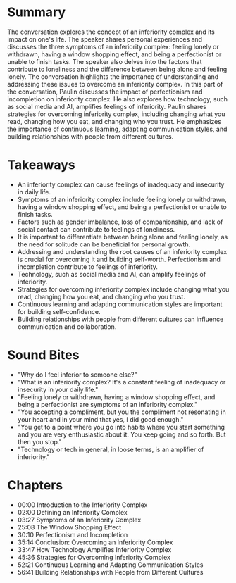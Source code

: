 # Summary
The conversation explores the concept of an inferiority complex and its impact on one's life. The speaker shares personal experiences and discusses the three symptoms of an inferiority complex: feeling lonely or withdrawn, having a window shopping effect, and being a perfectionist or unable to finish tasks. The speaker also delves into the factors that contribute to loneliness and the difference between being alone and feeling lonely. The conversation highlights the importance of understanding and addressing these issues to overcome an inferiority complex. In this part of the conversation, Paulin discusses the impact of perfectionism and incompletion on inferiority complex. He also explores how technology, such as social media and AI, amplifies feelings of inferiority. Paulin shares strategies for overcoming inferiority complex, including changing what you read, changing how you eat, and changing who you trust. He emphasizes the importance of continuous learning, adapting communication styles, and building relationships with people from different cultures.


# Takeaways
- An inferiority complex can cause feelings of inadequacy and insecurity in daily life.
- Symptoms of an inferiority complex include feeling lonely or withdrawn, having a window shopping effect, and being a perfectionist or unable to finish tasks.
- Factors such as gender imbalance, loss of companionship, and lack of social contact can contribute to feelings of loneliness.
- It is important to differentiate between being alone and feeling lonely, as the need for solitude can be beneficial for personal growth.
- Addressing and understanding the root causes of an inferiority complex is crucial for overcoming it and building self-worth. Perfectionism and incompletion contribute to feelings of inferiority.
- Technology, such as social media and AI, can amplify feelings of inferiority.
- Strategies for overcoming inferiority complex include changing what you read, changing how you eat, and changing who you trust.
- Continuous learning and adapting communication styles are important for building self-confidence.
- Building relationships with people from different cultures can influence communication and collaboration.

# Sound Bites
- "Why do I feel inferior to someone else?"
- "What is an inferiority complex? It's a constant feeling of inadequacy or insecurity in your daily life."
- "Feeling lonely or withdrawn, having a window shopping effect, and being a perfectionist are symptoms of an inferiority complex."
- "You accepting a compliment, but you the compliment not resonating in your heart and in your mind that yes, I did good enough."
- "You get to a point where you go into habits where you start something and you are very enthusiastic about it. You keep going and so forth. But then you stop."
- "Technology or tech in general, in loose terms, is an amplifier of inferiority."


# Chapters
- 00:00 Introduction to the Inferiority Complex
- 02:00 Defining an Inferiority Complex
- 03:27 Symptoms of an Inferiority Complex
- 25:08 The Window Shopping Effect
- 30:10 Perfectionism and Incompletion
- 35:14 Conclusion: Overcoming an Inferiority Complex
- 33:47 How Technology Amplifies Inferiority Complex
- 45:36 Strategies for Overcoming Inferiority Complex
- 52:21 Continuous Learning and Adapting Communication Styles
- 56:41 Building Relationships with People from Different Cultures

